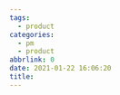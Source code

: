 ```yaml
---
tags:
  - product
categories:
  - pm
  - product
abbrlink: 0
date: 2021-01-22 16:06:20
title:
---
```



<!--more-->